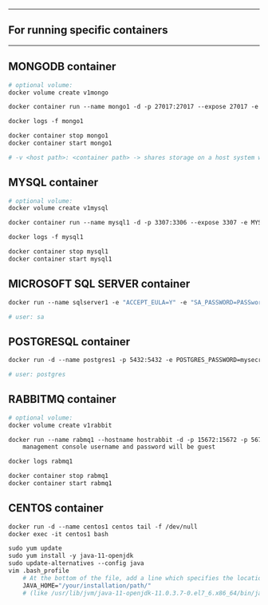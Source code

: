 
***********************************
## For running specific containers
***********************************

## MONGODB container
```dockerfile
# optional volume:
docker volume create v1mongo

docker container run --name mongo1 -d -p 27017:27017 --expose 27017 -e MONGO_INITDB_ROOT_USERNAME=mongo -e MONGO_INITDB_ROOT_PASSWORD=mongo -v v1mongo:/data/db mongo

docker logs -f mongo1

docker container stop mongo1
docker container start mongo1

# -v <host path>: <container path> -> shares storage on a host system with a docker container
```

## MYSQL container
```dockerfile
# optional volume:
docker volume create v1mysql

docker container run --name mysql1 -d -p 3307:3306 --expose 3307 -e MYSQL_ROOT_PASSWORD=mysql123 -v v1mysql:/var/lib/mysql mysql

docker logs -f mysql1

docker container stop mysql1
docker container start mysql1
```

## MICROSOFT SQL SERVER container

```dockerfile
docker run --name sqlserver1 -e "ACCEPT_EULA=Y" -e "SA_PASSWORD=PASSword123..." -p 1433:1433 -d mcr.microsoft.com/mssql/server:2019-CU13-ubuntu-20.04

# user: sa
```

## POSTGRESQL container

```dockerfile
docker run -d --name postgres1 -p 5432:5432 -e POSTGRES_PASSWORD=mysecretpassword postgres

# user: postgres
```

## RABBITMQ container
```dockerfile
# optional volume:
docker volume create v1rabbit

docker run --name rabmq1 --hostname hostrabbit -d -p 15672:15672 -p 5671:5671 -p 5672:5672 -v v1rabbit:/var/lib/rabbitmq rabbitmq:3-management
	management console username and password will be guest

docker logs rabmq1

docker container stop rabmq1
docker container start rabmq1
```


## CENTOS container
```dockerfile
docker run -d --name centos1 centos tail -f /dev/null
docker exec -it centos1 bash

sudo yum update
sudo yum install -y java-11-openjdk
sudo update-alternatives --config java
vim .bash_profile
	# At the bottom of the file, add a line which specifies the location of JAVA_HOME in the following manner:
	JAVA_HOME="/your/installation/path/" 
	# (like /usr/lib/jvm/java-11-openjdk-11.0.3.7-0.el7_6.x86_64/bin/java)
```



